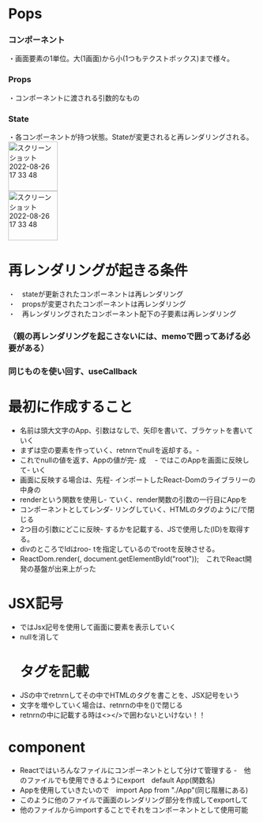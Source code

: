 # Pops
### コンポーネント
・画面要素の1単位。大(1画面)から小(1つもテクストボックス)まで様々。
### Props
・コンポーネントに渡される引数的なもの</br>
### State
・各コンポーネントが持つ状態。Stateが変更されると再レンダリングされる。</br>
<img width="100" alt="スクリーンショット 2022-08-26 17 33 48" src="https://user-images.githubusercontent.com/65487059/226085749-6514db4a-30bb-45b8-bddc-01da309bff26.jpeg"></br>
<img width="100" alt="スクリーンショット 2022-08-26 17 33 48" src="https://user-images.githubusercontent.com/65487059/226090825-fba68743-ac68-49f0-864f-5046c3ee66bc.jpeg">

# 再レンダリングが起きる条件
・　stateが更新されたコンポーネントは再レンダリング　　<br>
・　propsが変更されたコンポーネントは再レンダリング<br>
・　再レンダリングされたコンポーネント配下の子要素は再レンダリング<br>
### （親の再レンダリングを起こさないには、memoで囲ってあげる必要がある）
### 同じものを使い回す、useCallback


# 最初に作成すること
- 名前は頭大文字のApp、引数はなしで、矢印を書いて、ブラケットを書いていく
- まずは空の要素を作っていく、retnrnでnullを返却する。- 
- これでnullの値を返す、Appの値が完- 成
　- ではこのAppを画面に反映して- いく
- 画面に反映する場合は、先程- インポートしたReact-Domのライブラリーの中身の
- renderという関数を使用し- ていく、render関数の引数の一行目にAppを
- コンポーネントとしてレンダ- リングしていく、HTMLのタグのように/で閉じる
- 2つ目の引数にどこに反映- するかを記載する、JSで使用した(ID)を取得する。
- divのところでIdはroo- tを指定しているのでrootを反映させる。
- ReactDom.render(<App />, document.getElementById("root"));　これでReact開発の基盤が出来上がった

# JSX記号
- ではJsx記号を使用して画面に要素を表示していく
- nullを消して<h1>タグを記載
- JSの中でretnrnしてその中でHTMLのタグを書ことを、JSX記号をいう
- 文字を増やしていく場合は、retnrnの中を()で閉じる
- retnrnの中に記載する時は<></>で囲わないといけない！！

# component
- Reactではいろんなファイルにコンポーネントとして分けて管理する
-　他のファイルでも使用できるようにexport　default App(関数名)
- Appを使用していきたいので　import App from "./App"(同じ階層にある)
- このように他のファイルで画面のレンダリング部分を作成してexportして
- 他のファイルからimportすることでそれをコンポーネントとして使用可能
